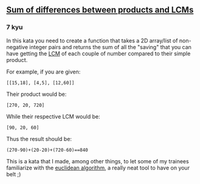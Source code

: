<h2><a href=https://www.codewars.com/kata/56e56756404bb1c950000992/train/javascript target="_blank">Sum of differences between products and LCMs</a></h2><h3>7 kyu</h3><p>In this kata you need to create a function that takes a 2D array/list of non-negative integer pairs and returns the sum of all the "saving" that you can have getting the <a href="https://en.wikipedia.org/wiki/Least_common_multiple" data-turbolinks="false" target="_blank">LCM</a> of each couple of number compared to their simple product.</p><p>For example, if you are given:</p><pre><code>[[15,18], [4,5], [12,60]]</code></pre><p>Their product would be:</p><pre><code>[270, 20, 720]</code></pre><p>While their respective LCM would be:</p><pre><code>[90, 20, 60]</code></pre><p>Thus the result should be:</p><pre><code>(270-90)+(20-20)+(720-60)==840</code></pre><p>This is a kata that I made, among other things, to let some of my trainees familiarize with the <a href="https://en.wikipedia.org/wiki/Euclidean_algorithm" data-turbolinks="false" target="_blank">euclidean algorithm</a>, a really neat tool to have on your belt ;)</p>